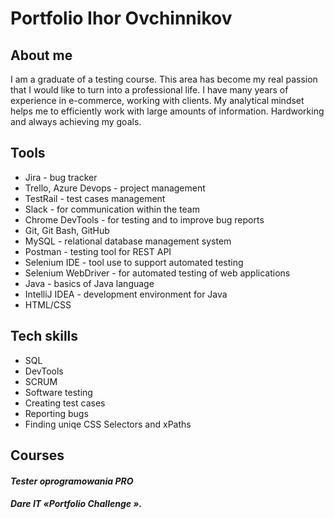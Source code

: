 # Portfolio Ihor Ovchinnikov
## **About me**

I am a graduate of a testing course. This area has become my real passion that I would like to turn
into a professional life. I have many years of experience in e-commerce, working with clients. My
analytical mindset helps me to efficiently work with large amounts of information. Hardworking and
always achieving my goals.

## **Tools**

 - Jira - bug tracker 
 - Trello, Azure Devops - project management
 - TestRail - test cases management
 - Slack - for communication within the team
 - Chrome DevTools - for testing and to improve bug reports
 - Git, Git Bash, GitHub
 - MySQL - relational database management system
 - Postman - testing tool for REST API
 - Selenium IDE - tool use to support automated testing
 - Selenium WebDriver - for automated testing of web applications
 - Java - basics of Java language
 - IntelliJ IDEA - development environment for Java
 - HTML/CSS


## **Tech skills**

 - SQL
 - DevTools
 - SCRUM
 - Software testing
 - Creating test cases
 - Reporting bugs
 - Finding uniqe CSS Selectors and xPaths
 

## **Courses**
#### *Tester oprogramowania PRO*
#### *Dare IT «Portfolio Challenge ».*
